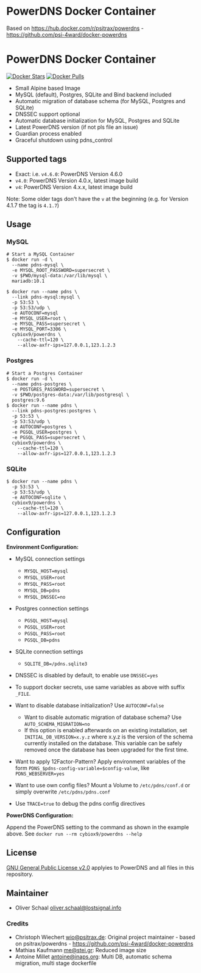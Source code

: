 # PowerDNS Docker Container

Based on https://hub.docker.com/r/psitrax/powerdns - https://github.com/psi-4ward/docker-powerdns

# PowerDNS Docker Container

[![Docker Stars](https://img.shields.io/docker/stars/cybiox9/powerdns.svg)](https://hub.docker.com/r/cybiox9/powerdns/)
[![Docker Pulls](https://img.shields.io/docker/pulls/cybiox9/powerdns.svg)](https://hub.docker.com/r/cybiox9/powerdns/)


* Small Alpine based Image
* MySQL (default), Postgres, SQLite and Bind backend included
* Automatic migration of database schema (for MySQL, Postgres and SQLite)
* DNSSEC support optional
* Automatic database initialization for MySQL, Postgres and SQLite
* Latest PowerDNS version (if not pls file an issue)
* Guardian process enabled
* Graceful shutdown using pdns_control

## Supported tags

* Exact: i.e. `v4.6.0`: PowerDNS Version 4.6.0
* `v4.0`: PowerDNS Version 4.0.x, latest image build
* `v4`: PowerDNS Version 4.x.x, latest image build

Note: Some older tags don't have the `v` at the beginning (e.g. for Version 4.1.7 the tag is `4.1.7`)

## Usage

### MySQL

```shell
# Start a MySQL Container
$ docker run -d \
  --name pdns-mysql \
  -e MYSQL_ROOT_PASSWORD=supersecret \
  -v $PWD/mysql-data:/var/lib/mysql \
  mariadb:10.1

$ docker run --name pdns \
  --link pdns-mysql:mysql \
  -p 53:53 \
  -p 53:53/udp \
  -e AUTOCONF=mysql
  -e MYSQL_USER=root \
  -e MYSQL_PASS=supersecret \
  -e MYSQL_PORT=3306 \
  cybiox9/powerdns \
    --cache-ttl=120 \
    --allow-axfr-ips=127.0.0.1,123.1.2.3
```

### Postgres

```shell
# Start a Postgres Container
$ docker run -d \
  --name pdns-postgres \
  -e POSTGRES_PASSWORD=supersecret \
  -v $PWD/postgres-data:/var/lib/postgresql \
  postgres:9.6
$ docker run --name pdns \
  --link pdns-postgres:postgres \
  -p 53:53 \
  -p 53:53/udp \
  -e AUTOCONF=postgres \
  -e PGSQL_USER=postgres \
  -e PGSQL_PASS=supersecret \
  cybiox9/powerdns \
    --cache-ttl=120 \
    --allow-axfr-ips=127.0.0.1,123.1.2.3
```

### SQLite

```shell
$ docker run --name pdns \
  -p 53:53 \
  -p 53:53/udp \
  -e AUTOCONF=sqlite \
  cybiox9/powerdns \
    --cache-ttl=120 \
    --allow-axfr-ips=127.0.0.1,123.1.2.3
```

## Configuration

**Environment Configuration:**

* MySQL connection settings
  * `MYSQL_HOST=mysql`
  * `MYSQL_USER=root`
  * `MYSQL_PASS=root`
  * `MYSQL_DB=pdns`
  * `MYSQL_DNSSEC=no`

* Postgres connection settings
  * `PGSQL_HOST=mysql`
  * `PGSQL_USER=root`
  * `PGSQL_PASS=root`
  * `PGSQL_DB=pdns`
* SQLite connection settings
  * `SQLITE_DB=/pdns.sqlite3`

* DNSSEC is disabled by default, to enable use `DNSSEC=yes`
* To support docker secrets, use same variables as above with suffix `_FILE`.
* Want to disable database initialization? Use `AUTOCONF=false`
  * Want to disable automatic migration of database schema? Use `AUTO_SCHEMA_MIGRATION=no`
  * If this option is enabled afterwards on an existing installation, set `INITIAL_DB_VERSION=x.y.z`
    where x.y.z is the version of the schema currently installed on the database.
    This variable can be safely removed once the database has been upgraded for the first time.
* Want to apply 12Factor-Pattern? Apply environment variables of the form `PDNS_$pdns-config-variable=$config-value`, like `PDNS_WEBSERVER=yes`
* Want to use own config files? Mount a Volume to `/etc/pdns/conf.d` or simply overwrite `/etc/pdns/pdns.conf`
* Use `TRACE=true` to debug the pdns config directives


**PowerDNS Configuration:**

Append the PowerDNS setting to the command as shown in the example above.
See `docker run --rm cybiox9/powerdns --help`


## License

[GNU General Public License v2.0](https://github.com/PowerDNS/pdns/blob/master/COPYING) applyies to PowerDNS and all files in this repository.


## Maintainer
* Oliver Schaal <oliver.schaal@lostsignal.info>

### Credits
* Christoph Wiechert <wio@psitrax.de>: Original project maintainer - based on psitrax/powerdns - https://github.com/psi-4ward/docker-powerdns
* Mathias Kaufmann <me@stei.gr>: Reduced image size
* Antoine Millet <antoine@inaps.org>: Multi DB, automatic schema migration, multi stage dockerfile
